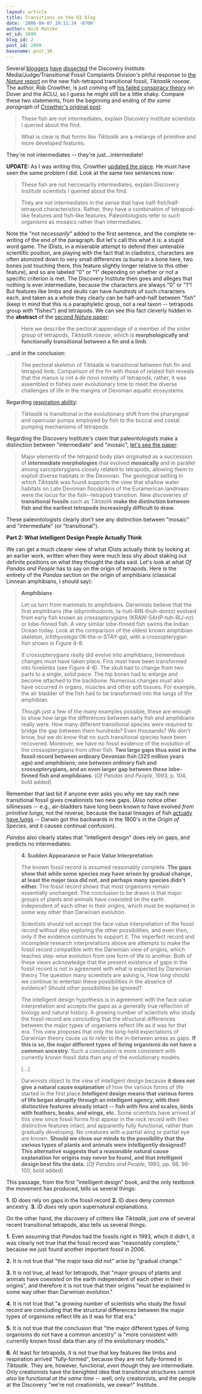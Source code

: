 ```yaml
---
layout: article
title: Transitions on the DI blog
date: '2006-04-07 19:11:24 -0700'
author: Nick Matzke
mt_id: 2099
blog_id: 2
post_id: 2099
basename: post_10
---
```

Several [bloggers](http://scienceblogs.com/pharyngula/2006/04/the_discovery_institute_on_tik.php) [have](http://scienceblogs.com/dispatches/2006/04/di_on_tiktaalik_roseae.php) [dissected](/archives/2006/04/tiktaalik-makes.html) the Discovery Institute Media/Judge/Transitional Fossil Complaints Division's pitiful response to [the _Nature_ report](http://www.nature.com/nature/journal/v440/n7085/full/440747a.html) on the new fish-tetrapod transitional fossil, _Tiktaalik roseae_.  The author, Rob Crowther, is just coming off [his failed conspiracy theory](/archives/2006/04/the-new-antievo.html) on Dover and the ACLU, so I guess he might still be a little shaky.  Compare these two statements, from the beginning and ending of _the same paragraph_ of [Crowther's original post](http://scienceblogs.com/pharyngula/2006/04/the_discovery_institute_on_tik.php):

> These fish are not intermediates, explain Discovery Institute scientists I queried about the find.


> What is clear is that forms like _Tiktaalik_ are a melange of primitive and more developed features.

They're not intermediates -- they're just...intermediate!

**UPDATE:** As I was writing this, Crowther [updated the piece](http://www.evolutionnews.org/2006/04/latest_fossil_find_no_threat_t.html#more).  He must have seen the same problem I did.  Look at the same two sentences now:

> These fish are not neccesarily intermediates, explain Discovery Institute scientists I queried about the find.


> They are not intermediates in the sense that have half-fish/half-tetrapod characteristics. Rather, they have a combination of tetrapod-like features and fish-like features. Paleontologists refer to such organisms as mosaics rather than intermediates.

Note the "not _necessarily_" added to the first sentence, and the complete re-writing of the end of the paragraph.  But let's call this what it is: a stupid word game.  The IDists, in a miserable attempt to defend their untenable scientific position, are playing with the fact that in cladistics, characters are often atomized down to very small differences (a bump in a bone here, two bones just touching there, this feature slightly longer relative to this other feature), and so are labeled "0" or "1" depending on whether or not a specific criterion is met.  The Discovery Institute then goes and alleges that nothing is ever intermediate, because the characters are always "0" or "1"!  But features like limbs and skulls can have _hundreds_ of such characters each, and taken as a whole they clearly can be half-and-half between "fish" (keep in mind that this is a paraphyletic group, not a real taxon -- tetrapods group _with_ "fishes") and tetrapods.  We can see this fact cleverly hidden in the **abstract** of the [second _Nature_ paper](http://www.nature.com/nature/journal/v440/n7085/full/nature04637.html):

> Here we describe the pectoral appendage of a member of the sister group of tetrapods, _Tiktaalik roseae_, which is **morphologically and functionally transitional between a fin and a limb**.

...and in the conclusion:

> The pectoral skeleton of Tiktaalik is transitional between fish fin and tetrapod limb. Comparison of the fin with those of related fish reveals that the manus is not a _de novo_ novelty of tetrapods; rather, it was assembled in fishes over evolutionary time to meet the diverse challenges of life in the margins of Devonian aquatic ecosystems.

Regarding [respiration ability](http://www.nature.com/nature/journal/v440/n7085/full/nature04639.html):

> _Tiktaalik_ is transitional in the evolutionary shift from the pharyngeal and opercular pumps employed by fish to the buccal and costal pumping mechanisms of tetrapods.

Regarding the Discovery Institute's claim that paleontologists make a distinction  between "intermediate" and "mosaic", [let's see the paper](http://www.nature.com/nature/journal/v440/n7085/full/nature04639.html):

> Major elements of the tetrapod body plan originated as a succession of **intermediate morphologies** that evolved **mosaically** and in parallel among sarcopterygians closely related to tetrapods, allowing them to exploit diverse habitats in the Devonian. The geological setting in which _Tiktaalik_ was found supports the view that shallow water habitats on Late Devonian floodplains of the Euramerican landmass were the locus for the fish--tetrapod transition. New discoveries of **transitional fossils** such as _Tiktaalik_ **make the distinction between fish and the earliest tetrapods increasingly difficult to draw.**

These paleontologists clearly don't see any distinction between "mosaic" and "intermediate" (or "transitional").

**Part 2: What Intelligent Design People Actually Think**

We can get a much clearer view of what IDists actually think by looking at an earlier work, written when they were much less shy about staking out definite positions on what they thought the data said.  Let's look at what _Of Pandas and People_ has to say on the origin of tetrapods.  Here is the entirety of the _Pandas_ section on the origin of amphibians (classical Linnean amphibians, I should say):

> **Amphibians**
> 
> Let us turn from mammals to amphibians. Darwinists believe that the first amphibians (the _labyrinthodonts_, la-huh-RIN-thuh-dontz) evolved from early fish known as _crossopterygians_ (KRAW-SAHP-tuh-RIJ-nz) or lobe-finned fish. A very similar lobe-finned fish swims the Indian Ocean today. Look at the comparison of the oldest known amphibian skeleton, _Ichthyostega_ (IK-the-o-STAY-ga), with a crossopterygian fish shown in Figure 4-8.
> 
> If crossopterygians really did evolve into amphibians, tremendous changes must have taken place. Fins must have been transformed into forelimbs (see Figure 4-8). The skull had to change from two parts to a single, solid piece. The hip bones had to enlarge and become attached to the backbone. Numerous changes must also have occurred in organs, muscles and other soft tissues. For example, the air bladder of the fish had to be transformed into the lungs of the amphibian.
> 
> Though just a few of the many examples possible, these are enough to show how large the differences between early fish and amphibians really were. How many different transitional species were required to bridge the gap between them hundreds? Even thousands? We don't know, but we do know that no such transitional species have been recovered. Moreover, we have no fossil evidence of the evolution of the crossopterygians from other fish. **Two large gaps thus exist in the fossil record between ordinary Devonian fish (325 million years ago) and amphibians; one between ordinary fish and crossopterygians, and an even larger gap between these lobe-finned fish and amphibians.** (_Of Pandas and People_, 1993, p. 104, bold added)

Remember that last bit if anyone ever asks you why we say each new transitional fossil gives creationists two new gaps.   (Also notice other sillinesses -- e.g., air-bladders have long been known to have evolved _from primitive lungs_, not the reverse, because the basal lineages of fish [actually have lungs](http://www.gwu.edu/~darwin/BiSc150/Adaptation1/comparative.html) -- Darwin got this backwards in the 1800's in the _Origin of Species_, and it causes continual confusion).

_Pandas_ also clearly states that "intelligent design" does rely on gaps, and predicts no intermediates:

> **4. Sudden Appearance or Face Value Interpretation**
> 
> The known fossil record is assumed reasonably complete. **The gaps show that while some species may have arisen by gradual change, at least the major taxa did not, and perhaps many species didn't either.** The fossil record shows that most organisms remain essentially unchanged. The conclusion to be drawn is that major groups of plants and animals have coexisted on the earth independent of each other in their origins, which must be explained in some way other than Darwinian evolution.
> 
> Scientists should not accept the face value interpretation of the fossil record without also exploring the other possibilities, and even then, only if the evidence continues to support it. The imperfect record and incomplete research interpretations above are attempts to make the fossil record compatible with the Darwinian view of origins, which teaches step-wise evolution from one form of life to another. Both of these views acknowledge that the present existence of gaps in the fossil record is not in agreement with what is expected by Darwinian theory The question many scientists are asking is, How long should we continue to entertain these possibilities in the absence of evidence? Should other possibilities be ignored?
> 
> The intelligent design hypothesis is in agreement with the face value interpretation and accepts the gaps as a generally true reflection of biology and natural history. A growing number of scientists who study the fossil record are concluding that the structural differences between the major types of organisms reflect life as it was for that era. This view proposes that only the long-held expectations of Darwinian theory cause us to refer to the in-between areas as gaps. **If this is so, the major different types of living organisms do not have a common ancestry.** Such a conclusion is more consistent with currently known fossil data than any of the evolutionary models.
> 
> \[...\]
> 
> Darwinists object to the view of intelligent design because **it does not give a natural cause explanation** of how the various forms of life started in the first place.**Intelligent design means that various forms of life began abruptly through an intelligent agency, with their distinctive features already intact -- fish with fins and scales, birds with feathers, beaks, and wings, etc.** Some scientists have arrived at this view since fossil forms first appear in the rock record with their distinctive features intact, and apparently fully functional, rather than gradually developing. No creatures with a partial wing or partial eye are known. **Should we close our minds to the possibility that the various types of plants and animals were intelligently designed? This alternative suggests that a reasonable natural cause explanation for origins may never be found, and that intelligent design best fits the data.** (_Of Pandas and People_, 1993, pp. 98, 99-100, bold added)

This passage, from the first "intelligent design" book, and the only textbook the movement has produced, tells us several things:

**1.** ID _does_ rely on gaps in the fossil record
**2.** ID _does_ deny common ancestry.
**3.** ID _does_ rely upon supernatural explanations.

On the other hand, the discovery of critters like _Tiktaalik_, just one of several recent transitional tetrapods, also tells us several things:

**1.** Even assuming that _Pandas_ had the fossils right in 1993, which it didn't, it was clearly not true that the fossil record was "reasonably complete," because we just found another important fossil in 2006.

**2.** It is not true that "the major taxa did not" arise by "gradual change."

**3.** It is not true, at least for tetrapods, that "major groups of plants and animals have coexisted on the earth independent of each other in their origins", and therefore it is not true that their origins "must be explained in some way other than Darwinian evolution."

**4.** It is not true that "a growing number of scientists who study the fossil record are concluding that the structural differences between the major types of organisms reflect life as it was for that era."

**5.** It is not true that the conclusion that "the major different types of living organisms do not have a common ancestry" is "more consistent with currently known fossil data than any of the evolutionary models."

**6.** At least for tetrapods, it is not true that key features like limbs and respiration arrived "fully-formed", because they are not fully-formed in _Tiktaalik_.  They are, however, functional, _even though_ they are intermediate.  Only creationists have the benighted idea that transitional structures cannot _also_ be functional _at the same time_ -- well, only creationists, and the people at the Discovery "we're not creationists, we swear!" Institute.
